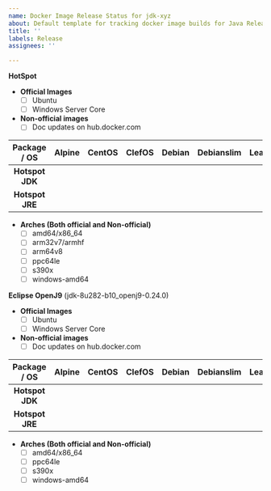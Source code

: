 ```yaml
---
name: Docker Image Release Status for jdk-xyz
about: Default template for tracking docker image builds for Java Releases
title: ''
labels: Release
assignees: ''

---
```


**HotSpot**

* **Official Images**
  - [ ] Ubuntu
  - [ ] Windows Server Core

* **Non-official images**
  - [ ] Doc updates on hub.docker.com

| Package / OS | Alpine | CentOS | ClefOS | Debian | Debianslim | Leap | Tumbleweed | UBI | UBI Minimal |
| :----------: | :-------: | :---------: | :--------: | :--------: | :----: | :---: | :--------------: | :---: | :--------------: |
| **Hotspot JDK** |   |   |   |   |   |   |   |   |   |
| **Hotspot JRE** |   |   |   |   |   |   |   |   |   |

* **Arches (Both official and Non-official)**
  - [ ] amd64/x86_64
  - [ ] arm32v7/armhf
  - [ ] arm64v8
  - [ ] ppc64le
  - [ ] s390x
  - [ ] windows-amd64

**Eclipse OpenJ9** (jdk-8u282-b10_openj9-0.24.0)
* **Official Images**
  - [ ] Ubuntu
  - [ ] Windows Server Core

* **Non-official images**
  - [ ] Doc updates on hub.docker.com

| Package / OS | Alpine | CentOS | ClefOS | Debian | Debianslim | Leap | Tumbleweed | UBI | UBI Minimal |
| :----------: | :-------: | :---------: | :--------: | :--------: | :----: | :---: | :--------------: | :---: | :--------------: |
| **Hotspot JDK** |   |   |   |   |   |   |   |   |   |
| **Hotspot JRE** |   |   |   |   |   |   |   |   |   |

* **Arches (Both official and Non-official)**
  - [ ] amd64/x86_64
  - [ ] ppc64le
  - [ ] s390x
  - [ ] windows-amd64
